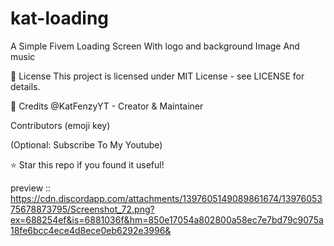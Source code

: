 # kat-loading
A Simple Fivem Loading Screen With logo and background Image And music

📜 License
This project is licensed under MIT License - see LICENSE for details.

👏 Credits
@KatFenzyYT - Creator & Maintainer

Contributors (emoji key)

(Optional: Subscribe To My Youtube)

⭐ Star this repo if you found it useful!

preview ::
https://cdn.discordapp.com/attachments/1397605149089861674/1397605375678873795/Screenshot_72.png?ex=688254ef&is=6881036f&hm=850e17054a802800a58ec7e7bd79c9075a18fe6bcc4ece4d8ece0eb6292e3996&
